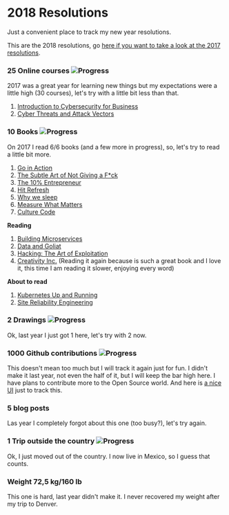 # 2018 Resolutions
Just a convenient place to track my new year resolutions.

This are the 2018 resolutions, go [here if you want to take a look at the 2017 resolutions](/archive/resolutions2017.md).

### 25 Online courses ![Progress](http://progressed.io/bar/8)
2017 was a great year for learning new things but my expectations were a little high (30 courses), let's try with a little bit less than that.

1. [Introduction to Cybersecurity for Business](./certificates/Coursera%20Z8SX8AVLK4CE.pdf)
2. [Cyber Threats and Attack Vectors](./certificates/Coursera%20EUDCHQBK222Q.pdf)

### 10 Books ![Progress](http://progressed.io/bar/70)
On 2017 I read 6/6 books (and a few more in progress), so, let's try to read a little bit more.

1. [Go in Action][readbook1]
2. [The Subtle Art of Not Giving a F*ck][readbook2]
3. [The 10% Entrepreneur][readbook3]
4. [Hit Refresh][readbook4]
5. [Why we sleep][readbook5]
6. [Measure What Matters][readbook6]
7. [Culture Code][readbook7]

**Reading**

1. [Building Microservices][book1]
2. [Data and Goliat][book2]
3. [Hacking: The Art of Exploitation][book3]
4. [Creativity Inc.][book4] (Reading it again because is such a great book and I love it, this time I am reading it slower, enjoying every word)

**About to read**
1. [Kubernetes Up and Running][abouttoread1]
2. [Site Reliability Engineering][abouttoread2]

### 2 Drawings ![Progress](http://progressed.io/bar/0)
Ok, last year I just got 1 here, let's try with 2 now.

### 1000 Github contributions ![Progress](http://progressed.io/bar/18)
This doesn't mean too much but I will track it again just for fun. I didn't make it last year, not even the half of it, but I will keep the bar high here. I have plans to contribute more to the Open Source world. And here is [a nice UI][githubui] just to track this.

### 5 blog posts
Las year I completely forgot about this one (too busy?), let's try again.

### 1 Trip outside the country ![Progress](http://progressed.io/bar/100)
Ok, I just moved out of the country. I now live in Mexico, so I guess that counts.

### Weight 72,5 kg/160 lb
This one is hard, last year didn't make it. I never recovered my weight after my trip to Denver.

[book1]: https://www.safaribooksonline.com/library/view/building-microservices/9781491950340
[book2]: https://www.amazon.es/Data-Goliath-Battles-Collect-Control/dp/039335217X
[book3]: https://www.goodreads.com/book/show/20329201-hacking
[book4]: https://www.amazon.es/Creativity-Inc-Overcoming-Unseen-Inspiration/dp/0812993012

[readbook1]: https://www.beek.io/libros/go-in-action-b2fcfbfe-004c-4313-a441-06a7f68b4ee0
[readbook2]: https://www.beek.io/libros/the-subtle-art-of-not-giving-a-f-ck-a-counterintuitive-approach-to-living-a-good-life-448f849d-244f-484e-8bf5-db5cbc977e29
[readbook3]: https://www.beek.io/libros/the-10-entrepreneur-live-your-startup-dream-without-quitting-your-day-job-by-patrick-j-mcginnis
[readbook4]: https://www.beek.io/libros/hit-refresh-the-quest-to-rediscover-microsoft-s-soul-and-imagine-a-better-future-for-everyone-9c126547-9f57-42fa-9060-c53562387eb0
[readbook5]: https://www.beek.io/libros/why-we-sleep-unlocking-the-power-of-sleep-and-dreams
[readbook6]: https://www.amazon.com/Measure-What-Matters/dp/B07BMJ4L1S/
[readbook7]: https://www.amazon.com/Culture-Code-Secrets-Highly-Successful/dp/B077B1WF85/

[abouttoread1]: https://www.beek.io/libros/kubernetes-up-running
[abouttoread2]: https://www.beek.io/libros/site-reliability-engineering-how-google-runs-production-systems-by-betsy-beyer


[githubui]: https://github.com/gepser?tab=overview&from=2018-12-01&to=2018-12-31
